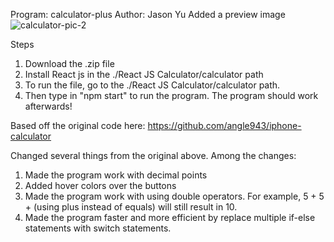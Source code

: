 Program: calculator-plus
Author: Jason Yu
Added a preview image
![calculator-pic-2](https://user-images.githubusercontent.com/25576089/123769479-32852e80-d87e-11eb-838b-1b52a6ebefde.png)
 
Steps
1. Download the .zip file
2. Install React js in the ./React JS Calculator/calculator path
3. To run the file, go to the ./React JS Calculator/calculator path.
4. Then type in "npm start" to run the program.
The program should work afterwards!

Based off the original code here:
https://github.com/angle943/iphone-calculator

Changed several things from the original above. Among the changes:
1. Made the program work with decimal points
2. Added hover colors over the buttons
3. Made the program work with using double operators. For example, 5 + 5 + (using plus instead of equals) will still result in 10.
4. Made the program faster and more efficient by replace multiple if-else statements with switch statements.
